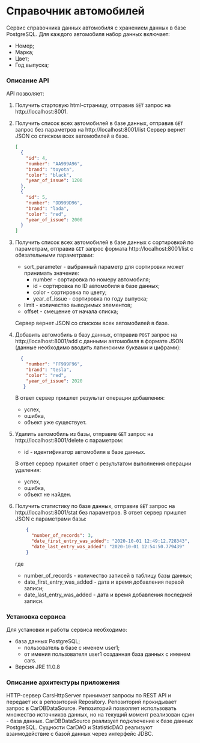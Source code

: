 # Справочник автомобилей

Сервис справочника данных автомобиля с хранением данных в базе PostgreSQL.
Для каждого автомобиля набор данных включает:
- Номер;
- Марка;
- Цвет;
- Год выпуска;

### Описание  API

API позволяет:

1. Получить стартовую html-страницу, отправив `GET` запрос 
на  http://localhost:8001.

2. Получить список всех автомобилей в базе данных, отправив `GET` 
запрос без параметров на 
http://localhost:8001/list
Сервер вернет JSON со списком всех автомобилей в базе. 
    ```json
    [
      {
        "id": 4,
        "number": "AA999A96",
        "brand": "toyota",
        "color": "black",
        "year_of_issue": 1200
      },
      {
        "id": 5,
        "number": "DD999D96",
        "brand": "lada",
        "color": "red",
        "year_of_issue": 2000
      }
    ]
    ```
3. Получить список всех автомобилей в базе данных с сортировкой по 
параметрам, отправив `GET` запрос формата
http://localhost:8001/list с обязательными параметрами: 
    - sort_parameter - выбранный параметр для сортировки 
     может принимать значение:
      - number - сортировка по номеру автомобиля;
      - id - сортировка по ID автомобиля в базе данных;
      - color - сортировка по цвету;
      - year_of_issue - сортировка по году выпуска;
    - limit - количество выводимых элементов;
    - offset - смещение от начала списка;
    
     Сервер вернет JSON со списком всех автомобилей в базе. 
 
 4. Добавить автомобиль в базу данных, отправив `POST` запрос на http://localhost:8001/add
  с данными автомобиля в формате JSON (данные необходимо вводить латинскими буквами и цифрами):
    ```json
      {
        "number": "FF999F96",
        "brand": "tesla",
        "color": "red",
        "year_of_issue": 2020
       }
    ``` 
    В ответ сервер пришлет результат операции добавления: 
    - успех,   
    - ошибка,
    - объект уже существует.
5. Удалить автомобиль из базы, отправив `GET` запрос на http://localhost:8001/delete 
с параметром:
    - id - идентификатор автомобиля в базе данных.
    
    В ответ сервер пришлет ответ с результатом выполнения операции удаления:
    - успех,   
    - ошибка,
    - объект не найден.
6. Получить статистику по базе данных, отправив `GET` запрос на  http://localhost:8001/stat без параметров.
    В ответ сервер пришлет JSON с параметрами базы:
    ```json
        {
          "number_of_records": 3,
          "date_first_entry_was_added": "2020-10-01 12:49:12.728343",
          "date_last_entry_was_added": "2020-10-01 12:54:50.779439"
        }
    ```
    где 
    - number_of_records - количество записей в таблицу базы данных;
    - date_first_entry_was_added - дата и время добавления первой записи;
    - date_last_entry_was_added - дата и время добавления последней записи.


### Установка сервиса

Для установки и работы сервиса необходимо:
 - база данных PostgreSQL;
   - пользователь в базе с именем user1;
   - от имения пользователя user1 созданная база данных с именем cars.
 - Версия JRE 11.0.8
 
### Описание архитектуры приложения

HTTP-cервер CarsHttpServer принимает запросы по REST API и передает их в репозиторий Repository.
Репозиторий прокидывает запрос в CarDBDataSource. 
Репозиторий позволяет использовать множество источников данных, 
но на текущий момент реализован один - база данных.
CarDBDataSource реализует подключение к базе данных PostgreSQL.
Сущности CarDAO и StatisticDAO реализуют взаимодействие с базой данных через интерфейс JDBC.
 
 

